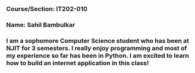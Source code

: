 ### Course/Section: IT202-010
### Name: Sahil Bambulkar
### I am a sophomore Computer Science student who has been at NJIT for 3 semesters. I really enjoy programming and most of my experience so far has been in Python. I am excited to learn how to build an internet application in this class! 

